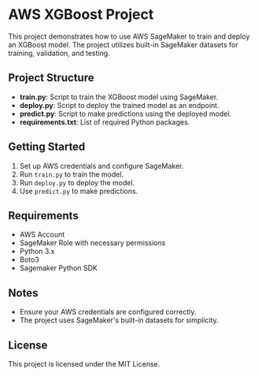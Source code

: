 # AWS XGBoost Project

This project demonstrates how to use AWS SageMaker to train and deploy an XGBoost model. The project utilizes built-in SageMaker datasets for training, validation, and testing.

## Project Structure
- **train.py**: Script to train the XGBoost model using SageMaker.
- **deploy.py**: Script to deploy the trained model as an endpoint.
- **predict.py**: Script to make predictions using the deployed model.
- **requirements.txt**: List of required Python packages.

## Getting Started
1. Set up AWS credentials and configure SageMaker.
2. Run `train.py` to train the model.
3. Run `deploy.py` to deploy the model.
4. Use `predict.py` to make predictions.

## Requirements
- AWS Account
- SageMaker Role with necessary permissions
- Python 3.x
- Boto3
- Sagemaker Python SDK

## Notes
- Ensure your AWS credentials are configured correctly.
- The project uses SageMaker's built-in datasets for simplicity.

## License
This project is licensed under the MIT License.
